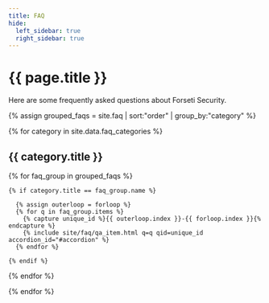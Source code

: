 ```yaml
---
title: FAQ
hide:
  left_sidebar: true
  right_sidebar: true
---
```

# {{ page.title }}

Here are some frequently asked questions about Forseti Security.

{% assign grouped_faqs = site.faq | sort:"order" | group_by:"category" %}

<div class="panel-group" id="accordion">

{% for category in site.data.faq_categories %}

  <h2 id="{{ category.title | slugify }}">{{ category.title }}</h2>

  {% for faq_group in grouped_faqs %}

    {% if category.title == faq_group.name %}

      {% assign outerloop = forloop %}
      {% for q in faq_group.items %}
        {% capture unique_id %}{{ outerloop.index }}-{{ forloop.index }}{% endcapture %}
        {% include site/faq/qa_item.html q=q qid=unique_id accordion_id="#accordion" %}
      {% endfor %}

    {% endif %}

  {% endfor %}

{% endfor %}

</div>
